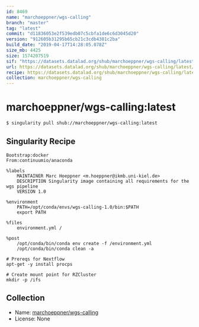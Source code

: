 ```yaml
---
id: 8469
name: "marchoeppner/wgs-calling"
branch: "master"
tag: "latest"
commit: "d11836053e2f539edb07c5cbfa1de6c6d3045d20"
version: "912605b31295b65cb21c3cdb4381c2ba"
build_date: "2019-04-17T14:28:05.078Z"
size_mb: 4425
size: 1574207519
sif: "https://datasets.datalad.org/shub/marchoeppner/wgs-calling/latest/2019-04-17-d1183605-912605b3/912605b31295b65cb21c3cdb4381c2ba.simg"
url: https://datasets.datalad.org/shub/marchoeppner/wgs-calling/latest/2019-04-17-d1183605-912605b3/
recipe: https://datasets.datalad.org/shub/marchoeppner/wgs-calling/latest/2019-04-17-d1183605-912605b3/Singularity
collection: marchoeppner/wgs-calling
---
```


# marchoeppner/wgs-calling:latest

```bash
$ singularity pull shub://marchoeppner/wgs-calling:latest
```

## Singularity Recipe

```singularity
Bootstrap:docker  
From:continuumio/anaconda

%labels
    MAINTAINER Marc Hoeppner <m.hoeppner@ikmb.uni-kiel.de>
    DESCRIPTION Singularity image containing all requirements for the wgs pipeline
    VERSION 1.0

%environment
    PATH=/opt/conda/envs/wgs-calling-1.0/bin:$PATH
    export PATH

%files
    environment.yml /

%post
    /opt/conda/bin/conda env create -f /environment.yml
    /opt/conda/bin/conda clean -a

# Prereqs for Nextflow
apt-get -y install procps 

# Create mount point for RZCluster
mkdir -p /ifs
```

## Collection

 - Name: [marchoeppner/wgs-calling](https://github.com/marchoeppner/wgs-calling)
 - License: None

